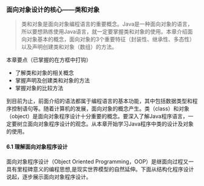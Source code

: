 ### 面向对象设计的核心——类和对象

>类和对象是面向对象编程语言的重要概念。Java是一种面向对象的语言，所以要想熟练使用Java语言，就一定要掌握类和对象的使用。本章介绍面向对象基本的概念，面向对象的3个重要特征（封装性、继承性、多态性）以及声明创建类和对象（数组）的方法。

本章要点（已掌握的在方框中打钩）
* 了解类和对象的相关概念
* 掌握声明及创建类和对象的方法
* 掌握对象的比较方法

到目前为止，前面介绍的语法都属于编程语言的基本功能，其中包括数据类型和程序控制语句等。随着计算机的发展，面向对象的概念产生。类（class）和对象（object）是面向对象程序设计十分重要的概念。要深入了解Java程序语言，一定要树立面向对象程序设计的观念。从本章开始学习Java程序中类的设计及对象的使用。
#### 6.1 理解面向对象程序设计

面向对象程序设计（Object Oriented Programming，OOP）是继面向过程又一具有里程碑意义的编程思想,是现实世界模型的自然延伸。下面从结构化程序设计说起，逐步展示面向对象程序设计。